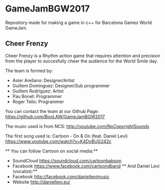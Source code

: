 # GameJamBGW2017
Repository made for making a game in c++ for Barcelona Games World GameJam.

## Cheer Frenzy

Cheer Frenzy is a Rhythm action game that requires attention and precision from the player to succesfully cheer the audience for the World Smile day.

The team is formed by:

- Asier Arellano: Designer/Artist
- Guillem Domínguez: Designer/Sub programmer
- Guillem Rodríguez: Artist
- Pau Bonet: Programmer
- Roger Tello: Programmer

You can contact the team at our Github Page: https://github.com/BooLAW/GameJamBGW2017

The music used is from NCS: http://youtube.com/NoCopyrightSounds 

The first song used is: Cartoon - On & On (feat. Daniel Levi) https://www.youtube.com/watch?v=K4DyBUG242c

** You can follow Cartoon on social media:**
- SoundCloud https://soundcloud.com/cartoonbaboon
- Facebook https://www.facebook.com/cartoondband
** And Daniel Levi (vocalist):**
- Facebook http://facebook.com/daniellevimusic
- Website http://daniellevi.eu/
